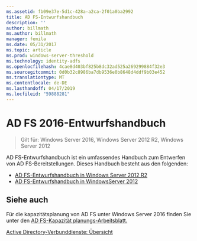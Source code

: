 ```yaml
---
ms.assetid: fb09e37e-5d1c-428a-a2ca-2f01a0ba2992
title: AD FS-Entwurfshandbuch
description: ''
author: billmath
ms.author: billmath
manager: femila
ms.date: 05/31/2017
ms.topic: article
ms.prod: windows-server-threshold
ms.technology: identity-adfs
ms.openlocfilehash: 4cae8d403bf825b8dc32ad525a269299884f32e3
ms.sourcegitcommit: 0d0b32c8986ba7db9536e0b8648d4ddf9b03e452
ms.translationtype: MT
ms.contentlocale: de-DE
ms.lasthandoff: 04/17/2019
ms.locfileid: "59888281"
---
```

# <a name="ad-fs-2016-design-guide"></a>AD FS 2016-Entwurfshandbuch

>Gilt für: Windows Server 2016, Windows Server 2012 R2, Windows Server 2012

AD FS-Entwurfshandbuch ist ein umfassendes Handbuch zum Entwerfen von AD FS-Bereitstellungen.  Dieses Handbuch besteht aus den folgenden:

-   [AD FS-Entwurfshandbuch in Windows Server 2012 R2](AD-FS-Design-Guide-in-Windows-Server-2012-R2.md)
-   [AD FS-Entwurfshandbuch in WindowsServer 2012](AD-FS-Design-Guide-in-Windows-Server-2012.md)
  

  
## <a name="see-also"></a>Siehe auch  
Für die kapazitätsplanung von AD FS unter Windows Server 2016 finden Sie unter den [AD FS-Kapazität planungs-Arbeitsblatt.](http://adfsdocs.blob.core.windows.net/adfs/ADFSCapacity2016.xlsx)  
  
[Active Directory-Verbunddienste: Übersicht](../../Active-Directory-Federation-Services.md)
